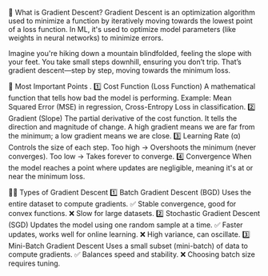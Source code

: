 🚀 What is Gradient Descent?
Gradient Descent is an optimization algorithm used to minimize a function by iteratively moving towards the lowest point of a loss function. In ML, it's used to optimize model parameters (like weights in neural networks) to minimize errors.

Imagine you're hiking down a mountain blindfolded, feeling the slope with your feet. You take small steps downhill, ensuring you don’t trip. That’s gradient descent—step by step, moving towards the minimum loss.


📌 Most Important Points .
1️⃣ Cost Function (Loss Function)
A mathematical function that tells how bad the model is performing.
Example: Mean Squared Error (MSE) in regression, Cross-Entropy Loss in classification.
2️⃣ Gradient (Slope)
The partial derivative of the cost function. It tells the direction and magnitude of change.
A high gradient means we are far from the minimum; a low gradient means we are close.
3️⃣ Learning Rate (α)
Controls the size of each step.
Too high → Overshoots the minimum (never converges).
Too low → Takes forever to converge.
4️⃣ Convergence
When the model reaches a point where updates are negligible, meaning it's at or near the minimum loss.

🏃‍♂️ Types of Gradient Descent
1️⃣ Batch Gradient Descent (BGD)
Uses the entire dataset to compute gradients.
✅ Stable convergence, good for convex functions.
❌ Slow for large datasets.
2️⃣ Stochastic Gradient Descent (SGD)
Updates the model using one random sample at a time.
✅ Faster updates, works well for online learning.
❌ High variance, can oscillate.
3️⃣ Mini-Batch Gradient Descent
Uses a small subset (mini-batch) of data to compute gradients.
✅ Balances speed and stability.
❌ Choosing batch size requires tuning.
